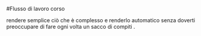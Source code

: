 #Flusso di lavoro corso 

rendere semplice ciò che è complesso e renderlo automatico
senza doverti preoccupare di fare ogni volta un sacco di compiti .